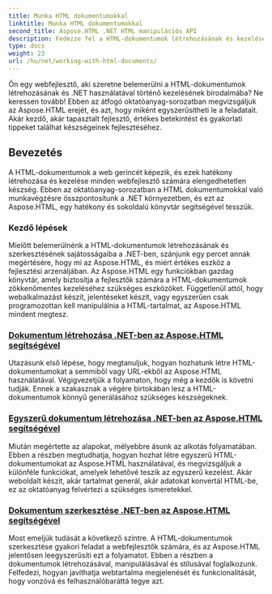 ```yaml
---
title: Munka HTML dokumentumokkal
linktitle: Munka HTML dokumentumokkal
second_title: Aspose.HTML .NET HTML manipulációs API
description: Fedezze fel a HTML-dokumentumok létrehozásának és kezelésének világát a .NET-ben az Aspose.HTML segítségével. Az egyszerű dokumentumok létrehozásától a mélyreható szerkesztésig.
type: docs
weight: 23
url: /hu/net/working-with-html-documents/
---
```


Ön egy webfejlesztő, aki szeretne belemerülni a HTML-dokumentumok létrehozásának és .NET használatával történő kezelésének birodalmába? Ne keressen tovább! Ebben az átfogó oktatóanyag-sorozatban megvizsgáljuk az Aspose.HTML erejét, és azt, hogy miként egyszerűsítheti le a feladatait. Akár kezdő, akár tapasztalt fejlesztő, értékes betekintést és gyakorlati tippeket találhat készségeinek fejlesztéséhez.

## Bevezetés

A HTML-dokumentumok a web gerincét képezik, és ezek hatékony létrehozása és kezelése minden webfejlesztő számára elengedhetetlen készség. Ebben az oktatóanyag-sorozatban a HTML dokumentumokkal való munkavégzésre összpontosítunk a .NET környezetben, és ezt az Aspose.HTML, egy hatékony és sokoldalú könyvtár segítségével tesszük.

### Kezdő lépések

Mielőtt belemerülnénk a HTML-dokumentumok létrehozásának és szerkesztésének sajátosságaiba a .NET-ben, szánjunk egy percet annak megértésére, hogy mi az Aspose.HTML, és miért értékes eszköz a fejlesztési arzenáljában. Az Aspose.HTML egy funkciókban gazdag könyvtár, amely biztosítja a fejlesztők számára a HTML-dokumentumok zökkenőmentes kezeléséhez szükséges eszközöket. Függetlenül attól, hogy webalkalmazást készít, jelentéseket készít, vagy egyszerűen csak programozottan kell manipulálnia a HTML-tartalmat, az Aspose.HTML mindent megtesz.

### [Dokumentum létrehozása .NET-ben az Aspose.HTML segítségével](./creating-a-document/)

Utazásunk első lépése, hogy megtanuljuk, hogyan hozhatunk létre HTML-dokumentumokat a semmiből vagy URL-ekből az Aspose.HTML használatával. Végigvezetjük a folyamaton, hogy még a kezdők is követni tudják. Ennek a szakasznak a végére birtokában lesz a HTML-dokumentumok könnyű generálásához szükséges készségeknek.

### [Egyszerű dokumentum létrehozása .NET-ben az Aspose.HTML segítségével](./creating-a-simple-document/)

Miután megértette az alapokat, mélyebbre ásunk az alkotás folyamatában. Ebben a részben megtudhatja, hogyan hozhat létre egyszerű HTML-dokumentumokat az Aspose.HTML használatával, és megvizsgáljuk a különféle funkciókat, amelyek lehetővé teszik az egyszerű kezelést. Akár weboldalt készít, akár tartalmat generál, akár adatokat konvertál HTML-be, ez az oktatóanyag felvértezi a szükséges ismeretekkel.

### [Dokumentum szerkesztése .NET-ben az Aspose.HTML segítségével](./editing-a-document/)

Most emeljük tudását a következő szintre. A HTML-dokumentumok szerkesztése gyakori feladat a webfejlesztők számára, és az Aspose.HTML jelentősen leegyszerűsíti ezt a folyamatot. Ebben a részben a dokumentumok létrehozásával, manipulálásával és stílusával foglalkozunk. Felfedezi, hogyan javíthatja webtartalma megjelenését és funkcionalitását, hogy vonzóvá és felhasználóbaráttá tegye azt.
